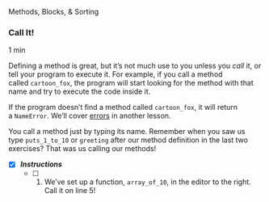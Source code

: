Methods, Blocks, & Sorting

### Call It!

1 min

Defining a method is great, but it’s not much use to you unless you _call_ it, or tell your program to execute it. For example, if you call a method called `cartoon_fox`, the program will start looking for the method with that name and try to execute the code inside it.

If the program doesn’t find a method called `cartoon_fox`, it will return a `NameError`. We’ll cover [errors](https://www.codecademy.com/resources/docs/ruby/errors) in another lesson.

You call a method just by typing its name. Remember when you saw us type `puts_1_to_10` or `greeting` after our method definition in the last two exercises? That was us calling our methods!

- [x] ***Instructions***
    - [ ] 1. We’ve set up a function, `array_of_10`, in the editor to the right. Call it on line 5!